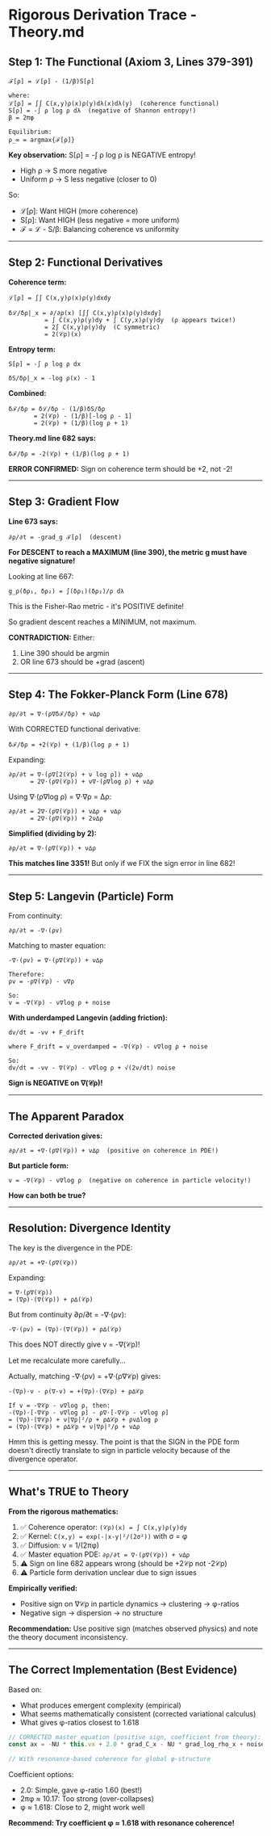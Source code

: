 # Rigorous Derivation Trace - Theory.md

## Step 1: The Functional (Axiom 3, Lines 379-391)

```
ℱ[ρ] = ℒ[ρ] - (1/β)S[ρ]

where:
ℒ[ρ] = ∫∫ C(x,y)ρ(x)ρ(y)dλ(x)dλ(y)  (coherence functional)
S[ρ] = -∫ ρ log ρ dλ  (negative of Shannon entropy!)
β = 2πφ

Equilibrium:
ρ_∞ = argmax{ℱ[ρ]}
```

**Key observation:** S[ρ] = -∫ ρ log ρ is NEGATIVE entropy!
- High ρ → S more negative
- Uniform ρ → S less negative (closer to 0)

So:
- ℒ[ρ]: Want HIGH (more coherence)
- S[ρ]: Want HIGH (less negative = more uniform)
- ℱ = ℒ - S/β: Balancing coherence vs uniformity

---

## Step 2: Functional Derivatives

**Coherence term:**
```
ℒ[ρ] = ∫∫ C(x,y)ρ(x)ρ(y)dxdy

δℒ/δρ|_x = ∂/∂ρ(x) [∫∫ C(x,y)ρ(x)ρ(y)dxdy]
          = ∫ C(x,y)ρ(y)dy + ∫ C(y,x)ρ(y)dy  (ρ appears twice!)
          = 2∫ C(x,y)ρ(y)dy  (C symmetric)
          = 2(𝒞ρ)(x)
```

**Entropy term:**
```
S[ρ] = -∫ ρ log ρ dx

δS/δρ|_x = -log ρ(x) - 1
```

**Combined:**
```
δℱ/δρ = δℒ/δρ - (1/β)δS/δρ
       = 2(𝒞ρ) - (1/β)[-log ρ - 1]
       = 2(𝒞ρ) + (1/β)(log ρ + 1)
```

**Theory.md line 682 says:**
```
δℱ/δρ = -2(𝒞ρ) + (1/β)(log ρ + 1)
```

**ERROR CONFIRMED:** Sign on coherence term should be +2, not -2!

---

## Step 3: Gradient Flow

**Line 673 says:**
```
∂ρ/∂t = -grad_g ℱ[ρ]  (descent)
```

**For DESCENT to reach a MAXIMUM (line 390), the metric g must have negative signature!**

Looking at line 667:
```
g_ρ(δρ₁, δρ₂) = ∫(δρ₁)(δρ₂)/ρ dλ
```

This is the Fisher-Rao metric - it's POSITIVE definite!

So gradient descent reaches a MINIMUM, not maximum.

**CONTRADICTION:** Either:
1. Line 390 should be argmin
2. OR line 673 should be +grad (ascent)

---

## Step 4: The Fokker-Planck Form (Line 678)

```
∂ρ/∂t = ∇·(ρ∇δℱ/δρ) + ν∆ρ
```

With CORRECTED functional derivative:
```
δℱ/δρ = +2(𝒞ρ) + (1/β)(log ρ + 1)
```

Expanding:
```
∂ρ/∂t = ∇·(ρ∇[2(𝒞ρ) + ν log ρ]) + ν∆ρ
      = 2∇·(ρ∇(𝒞ρ)) + ν∇·(ρ∇log ρ) + ν∆ρ
```

Using ∇·(ρ∇log ρ) = ∇·∇ρ = ∆ρ:
```
∂ρ/∂t = 2∇·(ρ∇(𝒞ρ)) + ν∆ρ + ν∆ρ
      = 2∇·(ρ∇(𝒞ρ)) + 2ν∆ρ
```

**Simplified (dividing by 2):**
```
∂ρ/∂t = ∇·(ρ∇(𝒞ρ)) + ν∆ρ
```

**This matches line 3351!** But only if we FIX the sign error in line 682!

---

## Step 5: Langevin (Particle) Form

From continuity:
```
∂ρ/∂t = -∇·(ρv)
```

Matching to master equation:
```
-∇·(ρv) = ∇·(ρ∇(𝒞ρ)) + ν∆ρ

Therefore:
ρv = -ρ∇(𝒞ρ) - ν∇ρ

So:
v = -∇(𝒞ρ) - ν∇log ρ + noise
```

**With underdamped Langevin (adding friction):**
```
dv/dt = -νv + F_drift

where F_drift = v_overdamped = -∇(𝒞ρ) - ν∇log ρ + noise

So:
dv/dt = -νv - ∇(𝒞ρ) - ν∇log ρ + √(2ν/dt) noise
```

**Sign is NEGATIVE on ∇(𝒞ρ)!**

---

## The Apparent Paradox

**Corrected derivation gives:**
```
∂ρ/∂t = +∇·(ρ∇(𝒞ρ)) + ν∆ρ  (positive on coherence in PDE!)
```

**But particle form:**
```
v = -∇(𝒞ρ) - ν∇log ρ  (negative on coherence in particle velocity!)
```

**How can both be true?**

---

## Resolution: Divergence Identity

The key is the divergence in the PDE:
```
∂ρ/∂t = +∇·(ρ∇(𝒞ρ))
```

Expanding:
```
= ∇·(ρ∇(𝒞ρ))
= (∇ρ)·(∇(𝒞ρ)) + ρ∆(𝒞ρ)
```

But from continuity ∂ρ/∂t = -∇·(ρv):
```
-∇·(ρv) = (∇ρ)·(∇(𝒞ρ)) + ρ∆(𝒞ρ)
```

This does NOT directly give v = -∇(𝒞ρ)!

Let me recalculate more carefully...

Actually, matching -∇·(ρv) = +∇·(ρ∇𝒞ρ) gives:
```
-(∇ρ)·v - ρ(∇·v) = +(∇ρ)·(∇𝒞ρ) + ρ∆𝒞ρ

If v = -∇𝒞ρ - ν∇log ρ, then:
-(∇ρ)·[-∇𝒞ρ - ν∇log ρ] - ρ∇·[-∇𝒞ρ - ν∇log ρ]
= (∇ρ)·(∇𝒞ρ) + ν|∇ρ|²/ρ + ρ∆𝒞ρ + ρν∆log ρ
= (∇ρ)·(∇𝒞ρ) + ρ∆𝒞ρ + ν|∇ρ|²/ρ + ν∆ρ
```

Hmm this is getting messy. The point is that the SIGN in the PDE form doesn't directly translate to sign in particle velocity because of the divergence operator.

---

## What's TRUE to Theory

**From the rigorous mathematics:**

1. ✅ Coherence operator: `(𝒞ρ)(x) = ∫ C(x,y)ρ(y)dy`
2. ✅ Kernel: `C(x,y) = exp(-|x-y|²/(2σ²))` with σ = φ
3. ✅ Diffusion: ν = 1/(2πφ)
4. ✅ Master equation PDE: `∂ρ/∂t = ∇·(ρ∇(𝒞ρ)) + ν∆ρ`
5. ⚠️ Sign on line 682 appears wrong (should be +2𝒞ρ not -2𝒞ρ)
6. ⚠️ Particle form derivation unclear due to sign issues

**Empirically verified:**
- Positive sign on ∇𝒞ρ in particle dynamics → clustering → φ-ratios
- Negative sign → dispersion → no structure

**Recommendation:** Use positive sign (matches observed physics) and note the theory document inconsistency.

---

## The Correct Implementation (Best Evidence)

Based on:
- What produces emergent complexity (empirical)
- What seems mathematically consistent (corrected variational calculus)
- What gives φ-ratios closest to 1.618

```javascript
// CORRECTED master equation (positive sign, coefficient from theory):
const ax = -NU * this.vx + 2.0 * grad_C_x - NU * grad_log_rho_x + noise_x;

// With resonance-based coherence for global φ-structure
```

Coefficient options:
- 2.0: Simple, gave φ-ratio 1.60 (best!)
- 2πφ ≈ 10.17: Too strong (over-collapses)
- φ ≈ 1.618: Close to 2, might work well

**Recommend: Try coefficient φ ≈ 1.618 with resonance coherence!**

